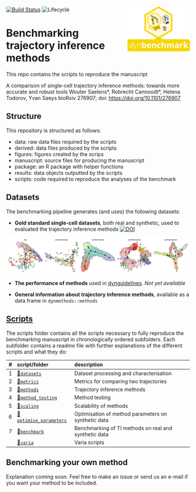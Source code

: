 
<!-- README.md is generated from README.Rmd. Please edit that file -->
[![Build Status](https://api.travis-ci.org/dynverse/dynbenchmark.svg)](https://travis-ci.org/dynverse/dynbenchmark) ![Lifecycle](https://img.shields.io/badge/lifecycle-experimental-orange.svg) <img src="package/man/figures/logo.png" align="right" />

# Benchmarking trajectory inference methods

This repo contains the scripts to reproduce the manuscript

A comparison of single-cell trajectory inference methods: towards more accurate and robust tools
Wouter Saelens\*, Robrecht Cannoodt\*, Helena Todorov, Yvan Saeys
bioRxiv 276907; doi: <https://doi.org/10.1101/276907>

## Structure

This repository is structured as follows:

-   data: raw data files required by the scripts
-   derived: data files produced by the scripts
-   figures: figures created by the scrips
-   manuscript: source files for producing the manuscript
-   package: an R package with helper functions
-   results: data objects outputted by the scripts
-   scripts: code required to reproduce the analyses of the benchmark

## Datasets

The benchmarking pipeline generates (and uses) the following datasets:

-   **Gold standard single-cell datasets**, both real and synthetic, used to evaluated the trajectory inference methods [![DOI](https://zenodo.org/badge/DOI/10.5281/zenodo.1211533.svg)](https://doi.org/10.5281/zenodo.1211533)

![datasets](package/man/figures/datasets.png)

-   **The performance of methods** used in [dynguidelines](https://www.github.com/dynverse/dynguidelines). *Not yet available*

-   **General information about trajectory inference methods**, available as a data frame in `dynmethods::methods`

## [Scripts](scripts)

The scripts folder contains all the scripts necessary to fully reproduce the benchmarking manuscript in chronologically ordered subfolders. Each subfolder contains a readme file with further explanations of the different scripts and what they do:

| \#  | script/folder                                            | description                                           |
|:----|:---------------------------------------------------------|:------------------------------------------------------|
| 1   | [📁`datasets`](scripts/01-datasets)                       | Dataset processing and characterisation               |
| 2   | [📁`metrics`](scripts/02-metrics)                         | Metrics for comparing two trajectories                |
| 3   | [📁`methods`](scripts/03-methods)                         | Trajectory inference methods                          |
| 4   | [📁`method_testing`](scripts/04-method_testing)           | Method testing                                        |
| 5   | [📁`scaling`](scripts/05-scaling)                         | Scalability of methods                                |
| 6   | [📁`optimise_parameters`](scripts/06-optimise_parameters) | Optimisation of method parameters on synthetic data   |
| 7   | [📁`benchmark`](scripts/07-benchmark)                     | Benchmarking of TI methods on real and synthetic data |
|     | [📁`varia`](scripts/varia)                                | Varia scripts                                         |

## Benchmarking your own method

Explanation coming soon. Feel free to make an issue or send us an e-mail if you want your method to be included.
